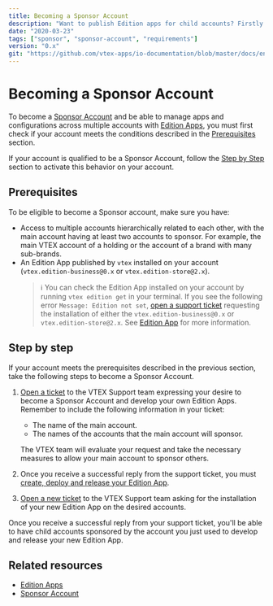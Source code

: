 ```yaml
---
title: Becoming a Sponsor Account
description: "Want to publish Edition apps for child accounts? Firstly know how to configure all requirements to be a Sponsor Account."
date: "2020-03-23"
tags: ["sponsor", "sponsor-account", "requirements"]
version: "0.x"
git: "https://github.com/vtex-apps/io-documentation/blob/master/docs/en/Recipes/development/becoming-a-sponsor-account.md"
---
```


# Becoming a Sponsor Account

To become a [Sponsor Account](https://developers.vtex.com/vtex-developer-docs/docs/vtex-io-documentation-sponsor-account) and be able to manage apps and configurations across multiple accounts with [Edition Apps](https://developers.vtex.com/vtex-developer-docs/docs/vtex-io-documentation-edition-app), you must first check if your account meets the conditions described in the [Prerequisites](#prerequisites) section.

If your account is qualified to be a Sponsor Account, follow the [Step by Step](#step-by-step) section to activate this behavior on your account.

## Prerequisites

To be eligible to become a Sponsor account, make sure you have:

- Access to multiple accounts hierarchically related to each other, with the main account having at least two accounts to sponsor. For example, the main VTEX account of a holding or the account of a brand with many sub-brands.
- An Edition App published by `vtex` installed on your account (`vtex.edition-business@0.x` or `vtex.edition-store@2.x`).
  >ℹ️ You can check the Edition App installed on your account by running `vtex edition get` in your terminal. If you see the following error `Message: Edition not set`, [open a support ticket](https://help-tickets.vtex.com/smartlink/sso/login/zendesk) requesting the installation of either the `vtex.edition-business@0.x` or `vtex.edition-store@2.x`. See [Edition App](https://developers.vtex.com/vtex-developer-docs/docs/vtex-io-documentation-edition-app) for more information.

## Step by step

If your account meets the prerequisites described in the previous section, take the following steps to become a Sponsor Account.  

1. [Open a ticket](https://help-tickets.vtex.com/smartlink/sso/login/zendesk) to the VTEX Support team expressing your desire to become a Sponsor Account and develop your own Edition Apps. Remember to include the following information in your ticket:
    - The name of the main account.
    - The names of the accounts that the main account will sponsor.
   
    The VTEX team will evaluate your request and take the necessary measures to allow your main account to sponsor others. 
2. Once you receive a successful reply from the support ticket, you must [create, deploy and release your Edition App](https://developers.vtex.com/vtex-developer-docs/docs/vtex-io-documentation-configuring-an-edition-app).
3. [Open a new ticket](https://help-tickets.vtex.com/smartlink/sso/login/zendesk) to the VTEX Support team asking for the installation of your new Edition App on the desired accounts.

Once you receive a successful reply from your support ticket, you'll be able to have child accounts sponsored by the account you just used to develop and release your new Edition App.

## Related resources

- [Edition Apps](https://developers.vtex.com/vtex-developer-docs/docs/vtex-io-documentation-edition-app)
- [Sponsor Account](https://developers.vtex.com/vtex-developer-docs/docs/vtex-io-documentation-sponsor-account)
